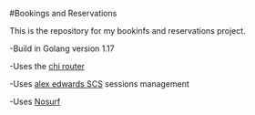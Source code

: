 #Bookings and Reservations

This is the repository for my bookinfs and reservations project.

-Build in Golang version 1.17

-Uses the [chi router](github.com/go-chi/chi/v5)

-Uses [alex edwards SCS](github.com/alexedwards/scs/v2) sessions management

-Uses [Nosurf](github.com/justinas/nosurf)
